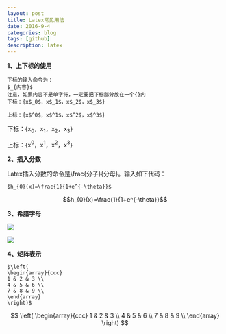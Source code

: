 ```yaml
---
layout: post
title: Latex常见用法 
date: 2016-9-4
categories: blog
tags: [github]
description: latex 
---
```


**1、上下标的使用**    

```
下标的输入命令为：
$_{内容}$
注意，如果内容不是单字符，一定要把下标部分放在一个{}内     
下标：{x$_0$，x$_1$，x$_2$，x$_3$}

上标：{x$^0$，x$^1$，x$^2$，x$^3$}

```

下标：{x$_0$，x$_1$，x$_2$，x$_3$}

上标：{x$^0$，x$^1$，x$^2$，x$^3$}


**2、插入分数**  

Latex插入分数的命令是\frac{分子}{分母}。输入如下代码：

```
$h_{0}(x)=\frac{1}{1+e^{-\theta}}$
```

$$h_{0}(x)=\frac{1}{1+e^{-\theta}}$$

**3、希腊字母**   

![](http://img3.ph.126.net/oO9OwozmzWbB35FfvwENhA==/1112107633001078313.jpg)

![](http://img8.ph.126.net/3iMdjO_gbmJX-Rdql-0wOA==/2731151699040784098.jpg)


**4、矩阵表示** 

```
$\left(
\begin{array}{ccc}
1 & 2 & 3 \\
4 & 5 & 6 \\
7 & 8 & 9 \\
\end{array}
\right)$
```

$$
\left(
\begin{array}{ccc}
1 & 2 & 3 \\
4 & 5 & 6 \\
7 & 8 & 9 \\
\end{array}
\right)
$$


